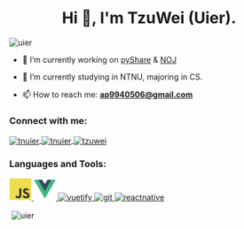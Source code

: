 <h1 align="center">Hi 👋, I'm TzuWei (Uier). </h1>

<p align="left"> <img src="https://komarev.com/ghpvc/?username=uier&label=Profile%20views&color=0e75b6&style=flat" alt="uier" /> </p>

- 🔭 I’m currently working on [pyShare](https://gitlab.com/pyshare/pyshare) & [NOJ](https://github.com/Normal-OJ/Normal-OJ)

- 🌱 I’m currently studying in NTNU, majoring in CS.

- 📫 How to reach me: **ap9940506@gmail.com**

<h3 align="left">Connect with me:</h3>
<p align="left">
  <a href="https://fb.com/tnuier" target="blank">
    <img align="center" src="https://cdn.jsdelivr.net/npm/simple-icons@3.0.1/icons/facebook.svg" alt="tnuier" height="30" width="40" />
  </a>
  <a href="https://www.linkedin.com/in/%E5%AD%90%E7%B7%AF-%E4%BA%8E-4246221b3/" target="blank">
    <img align="center" src="https://cdn.jsdelivr.net/npm/simple-icons@3.0.1/icons/linkedin.svg" alt="tnuier" height="30" width="40" />
  </a>
  <a href="https://codeforces.com/profile/tzuwei" target="blank">
    <img align="center" src="https://cdn.jsdelivr.net/npm/simple-icons@3.0.1/icons/codeforces.svg" alt="tzuwei" height="30" width="40" />
  </a>
</p>

<h3 align="left">Languages and Tools:</h3>
<p align="left"> 
  <a href="https://developer.mozilla.org/en-US/docs/Web/JavaScript" target="_blank">
    <img src="https://raw.githubusercontent.com/devicons/devicon/master/icons/javascript/javascript-original.svg" alt="javascript" width="40" height="40"/>
  </a>
  <a href="https://vuejs.org/" target="_blank">
    <img src="https://raw.githubusercontent.com/devicons/devicon/master/icons/vuejs/vuejs-original.svg" alt="vuejs" width="40" height="40"/>
  </a>
  <a href="https://vuetifyjs.com/en/" target="_blank">
    <img src="https://bestofjs.org/logos/vuetify.svg" alt="vuetify" width="40" height="40"/>
  </a>
  <a href="https://git-scm.com/" target="_blank">
    <img src="https://www.vectorlogo.zone/logos/git-scm/git-scm-icon.svg" alt="git" width="40" height="40"/>
  </a>
  <a href="https://reactnative.dev/" target="_blank">
    <img src="https://reactnative.dev/img/header_logo.svg" alt="reactnative" width="40" height="40"/>
  </a>
</p>

<p>&nbsp;<img align="center" src="https://github-readme-stats.vercel.app/api?username=uier&show_icons=true&locale=en" alt="uier" /></p>
